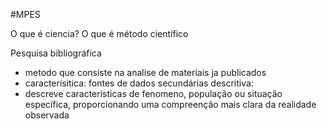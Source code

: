 #MPES 


O que é ciencia?
O que é método científico

Pesquisa bibliográfica
- metodo que consiste na analise de materiais ja publicados
- caracterísitica: fontes de dados secundárias
descritiva:
- descreve caracteristicas de fenomeno, população ou situação específica, proporcionando uma compreenção mais clara da realidade observada